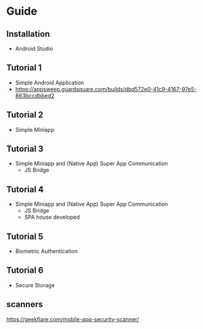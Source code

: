 # Guide

## Installation
* Android Studio

## Tutorial 1
* Simple Android Application
* https://appsweep.guardsquare.com/builds/dbd572e0-41c9-4167-97e5-863bccdbbed2

## Tutorial 2
* Simple Miniapp

## Tutorial 3
* Simple Miniapp and (Native App) Super App Communication
  * JS Bridge
  
## Tutorial 4
* Simple Miniapp and (Native App) Super App Communication
  * JS Bridge
  * SPA house developed 
  
## Tutorial 5
* Biometric Authentication


## Tutorial 6
* Secure Storage 



## scanners

https://geekflare.com/mobile-app-security-scanner/

